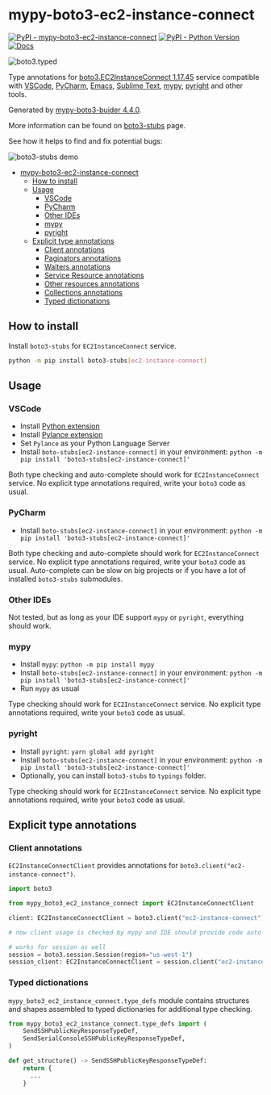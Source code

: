 # mypy-boto3-ec2-instance-connect

[![PyPI - mypy-boto3-ec2-instance-connect](https://img.shields.io/pypi/v/mypy-boto3-ec2-instance-connect.svg?color=blue)](https://pypi.org/project/mypy-boto3-ec2-instance-connect)
[![PyPI - Python Version](https://img.shields.io/pypi/pyversions/mypy-boto3-ec2-instance-connect.svg?color=blue)](https://pypi.org/project/mypy-boto3-ec2-instance-connect)
[![Docs](https://img.shields.io/readthedocs/mypy-boto3-builder.svg?color=blue)](https://mypy-boto3-builder.readthedocs.io/)

![boto3.typed](https://github.com/vemel/mypy_boto3_builder/raw/master/logo.png)

Type annotations for
[boto3.EC2InstanceConnect 1.17.45](https://boto3.amazonaws.com/v1/documentation/api/1.17.45/reference/services/ec2-instance-connect.html#EC2InstanceConnect) service
compatible with
[VSCode](https://code.visualstudio.com/),
[PyCharm](https://www.jetbrains.com/pycharm/),
[Emacs](https://www.gnu.org/software/emacs/),
[Sublime Text](https://www.sublimetext.com/),
[mypy](https://github.com/python/mypy),
[pyright](https://github.com/microsoft/pyright)
and other tools.

Generated by [mypy-boto3-buider 4.4.0](https://github.com/vemel/mypy_boto3_builder).

More information can be found on [boto3-stubs](https://pypi.org/project/boto3-stubs/) page.

See how it helps to find and fix potential bugs:

![boto3-stubs demo](https://github.com/vemel/mypy_boto3_builder/raw/master/demo.gif)

- [mypy-boto3-ec2-instance-connect](#mypy-boto3-ec2-instance-connect)
  - [How to install](#how-to-install)
  - [Usage](#usage)
    - [VSCode](#vscode)
    - [PyCharm](#pycharm)
    - [Other IDEs](#other-ides)
    - [mypy](#mypy)
    - [pyright](#pyright)
  - [Explicit type annotations](#explicit-type-annotations)
    - [Client annotations](#client-annotations)
    - [Paginators annotations](#paginators-annotations)
    - [Waiters annotations](#waiters-annotations)
    - [Service Resource annotations](#service-resource-annotations)
    - [Other resources annotations](#other-resources-annotations)
    - [Collections annotations](#collections-annotations)
    - [Typed dictionations](#typed-dictionations)

## How to install

Install `boto3-stubs` for `EC2InstanceConnect` service.

```bash
python -m pip install boto3-stubs[ec2-instance-connect]
```

## Usage

### VSCode

- Install [Python extension](https://marketplace.visualstudio.com/items?itemName=ms-python.python)
- Install [Pylance extension](https://marketplace.visualstudio.com/items?itemName=ms-python.vscode-pylance)
- Set `Pylance` as your Python Language Server
- Install `boto-stubs[ec2-instance-connect]` in your environment: `python -m pip install 'boto3-stubs[ec2-instance-connect]'`

Both type checking and auto-complete should work for `EC2InstanceConnect` service.
No explicit type annotations required, write your `boto3` code as usual.

### PyCharm

- Install `boto-stubs[ec2-instance-connect]` in your environment: `python -m pip install 'boto3-stubs[ec2-instance-connect]'`

Both type checking and auto-complete should work for `EC2InstanceConnect` service.
No explicit type annotations required, write your `boto3` code as usual.
Auto-complete can be slow on big projects or if you have a lot of installed `boto3-stubs` submodules.

### Other IDEs

Not tested, but as long as your IDE support `mypy` or `pyright`, everything should work.

### mypy

- Install `mypy`: `python -m pip install mypy`
- Install `boto-stubs[ec2-instance-connect]` in your environment: `python -m pip install 'boto3-stubs[ec2-instance-connect]'`
- Run `mypy` as usual

Type checking should work for `EC2InstanceConnect` service.
No explicit type annotations required, write your `boto3` code as usual.

### pyright

- Install `pyright`: `yarn global add pyright`
- Install `boto-stubs[ec2-instance-connect]` in your environment: `python -m pip install 'boto3-stubs[ec2-instance-connect]'`
- Optionally, you can install `boto3-stubs` to `typings` folder.

Type checking should work for `EC2InstanceConnect` service.
No explicit type annotations required, write your `boto3` code as usual.

## Explicit type annotations

### Client annotations

`EC2InstanceConnectClient` provides annotations for `boto3.client("ec2-instance-connect")`.

```python
import boto3

from mypy_boto3_ec2_instance_connect import EC2InstanceConnectClient

client: EC2InstanceConnectClient = boto3.client("ec2-instance-connect")

# now client usage is checked by mypy and IDE should provide code auto-complete

# works for session as well
session = boto3.session.Session(region="us-west-1")
session_client: EC2InstanceConnectClient = session.client("ec2-instance-connect")
```








### Typed dictionations

`mypy_boto3_ec2_instance_connect.type_defs` module contains structures and shapes assembled
to typed dictionaries for additional type checking.

```python
from mypy_boto3_ec2_instance_connect.type_defs import (
    SendSSHPublicKeyResponseTypeDef,
    SendSerialConsoleSSHPublicKeyResponseTypeDef,
)

def get_structure() -> SendSSHPublicKeyResponseTypeDef:
    return {
      ...
    }
```
